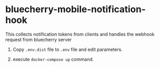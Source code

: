 # bluecherry-mobile-notification-hook
This collects notification tokens from clients and handles the webhook request from bluecherry server

1. Copy `.env.dist` file to `.env` file and edit parameters.

2. execute `docker-compose up` command.
